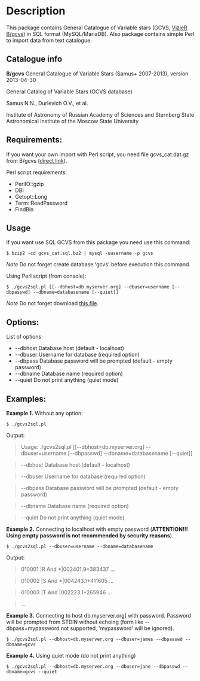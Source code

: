 Description
===========

This package contains General Catalogue of Variable stars (GCVS, [VizieR B/gcvs](http://cdsarc.u-strasbg.fr/viz-bin/Cat?B/gcvs)) in SQL format (MySQL/MariaDB). Also package contains simple Perl to import data from text catalogue.

Catalogue info
--------------

**B/gcvs** General Catalogue of Variable Stars (Samus+ 2007-2013), version 2013-04-30

General Catalog of Variable Stars (GCVS database)

Samus N.N., Durlevich O.V., et al.

Institute of Astronomy of Russian Academy of Sciences and Sternberg State Astronomical Institute of the Moscow State University

Requirements:
-------------

If you want your own import with Perl script, you need file gcvs_cat.dat.gz from B/gcvs ([direct link](http://cdsarc.u-strasbg.fr/vizier/ftp/cats/B/gcvs/gcvs_cat.dat.gz)).

Perl script requirements:

* PerlIO::gzip
* DBI
* Getopt::Long
* Term::ReadPassword
* FindBin
    
Usage
-----

If you want use SQL GCVS from this package you need use this command:

    $ bzip2 -cd gcvs_cat.sql.bz2 | mysql -uusername -p gcvs

*Note* Do not forget create database 'gcvs' before execution this command.

Using Perl script (from console):

    $ ./gcvs2sql.pl [[--dbhost=db.myserver.org] --dbuser=username [--dbpasswd] --dbname=databasename [--quiet]]

*Note* Do not forget download [this file](http://cdsarc.u-strasbg.fr/vizier/ftp/cats/B/gcvs/gcvs_cat.dat.gz).

Options:
--------

List of options:

* --dbhost Database host (default - localhost)
* --dbuser Username for database (required option)
* --dbpass Database password will be prompted (default - empty password)
* --dbname Database name (required option)
* --quiet  Do not print anything (quiet mode)

Examples:
---------

**Example 1.** Without any option:

    $ ./gcvs2sql.pl

Output:

> Usage: ./gcvs2sql.pl [[--dbhost=db.myserver.org] --dbuser=username [--dbpasswd] --dbname=databasename [--quiet]]

> --dbhost Database host (default - localhost)

> --dbuser Username for database (required option)

> --dbpass Database password will be prompted (default - empty password)

> --dbname Database name (required option)

> --quiet  Do not print anything (quiet mode)

**Example 2.** Connecting to localhost with empty password (**ATTENTION!!! Using empty password is not recommended by security reasons**).

    $ ./gcvs2sql.pl --dbuser=username --dbname=databasename

Output:

> 010001 |R     And *|002401.9+383437 ...

> 010002 |S     And *|004243.1+411605 ...

> 010003 |T     And  |002223.1+265946 ...

> ...

**Example 3.** Connecting to host db.myserver.org] with password. Password will be prompted from STDIN without echoing (form like --dbpass=mypassword not supported, 'mypassword' will be ignored).

    $ ./gcvs2sql.pl --dbhost=db.myserver.org --dbuser=james --dbpasswd --dbname=gcvs

**Example 4.** Using quiet mode (do not print anything)

    $ ./gcvs2sql.pl --dbhost=db.myserver.org --dbuser=jane --dbpasswd --dbname=gcvs --quiet

